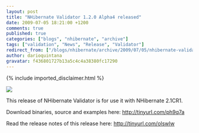 ```yaml
---
layout: post
title: "NHibernate Validator 1.2.0 Alpha4 released"
date: 2009-07-05 18:21:00 +1200
comments: true
published: true
categories: ["blogs", "nhibernate", "archive"]
tags: ["validation", "News", "Release", "Validator"]
redirect_from: ["/blogs/nhibernate/archive/2009/07/05/nhibernate-validator-1-2-0-alpha4-released.aspx/", "/blogs/nhibernate/archive/2009/07/05/nhibernate-validator-1-2-0-alpha4-released.html"]
author: darioquintana
gravatar: f436801727b13a5c4c4a38380fc17290
---
```

{% include imported_disclaimer.html %}
<p><img src="http://darioquintana.com.ar/files/NHV-logo-white-background.png" /></p>
<p>This release of NHibernate Validator is for use it with NHibernate 2.1CR1. 
</p>
<p>Download binaries, source and examples here: <a href="http://tinyurl.com/ph9q7a">http://tinyurl.com/ph9q7a</a>
</p>
<p>
Read the release notes of this release here: <a href="http://tinyurl.com/olswlw">http://tinyurl.com/olswlw</a></p>
<p>&nbsp;</p>

